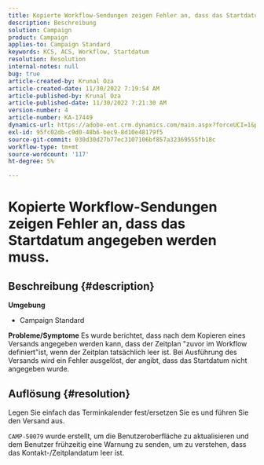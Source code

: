 ```yaml
---
title: Kopierte Workflow-Sendungen zeigen Fehler an, dass das Startdatum angegeben werden muss.
description: Beschreibung
solution: Campaign
product: Campaign
applies-to: Campaign Standard
keywords: KCS, ACS, Workflow, Startdatum
resolution: Resolution
internal-notes: null
bug: true
article-created-by: Krunal Oza
article-created-date: 11/30/2022 7:19:54 AM
article-published-by: Krunal Oza
article-published-date: 11/30/2022 7:21:30 AM
version-number: 4
article-number: KA-17449
dynamics-url: https://adobe-ent.crm.dynamics.com/main.aspx?forceUCI=1&pagetype=entityrecord&etn=knowledgearticle&id=5eea425e-7f70-ed11-9561-6045bd006a22
exl-id: 95fc02db-c9d0-48b6-bec9-8d10e48179f5
source-git-commit: 030d30d27b77ec3107106bf857a32369555fb18c
workflow-type: tm+mt
source-wordcount: '117'
ht-degree: 5%

---
```


# Kopierte Workflow-Sendungen zeigen Fehler an, dass das Startdatum angegeben werden muss.

## Beschreibung {#description}

<b>Umgebung</b>
- Campaign Standard



<b>Probleme/Symptome</b>
Es wurde berichtet, dass nach dem Kopieren eines Versands angegeben werden kann, dass der Zeitplan &quot;zuvor im Workflow definiert&quot;ist, wenn der Zeitplan tatsächlich leer ist. Bei Ausführung des Versands wird ein Fehler ausgelöst, der angibt, dass das Startdatum nicht angegeben wurde.


## Auflösung {#resolution}


Legen Sie einfach das Terminkalender fest/ersetzen Sie es und führen Sie den Versand aus.

`CAMP-50079` wurde erstellt, um die Benutzeroberfläche zu aktualisieren und dem Benutzer frühzeitig eine Warnung zu senden, um zu verstehen, dass das Kontakt-/Zeitplandatum leer ist.
